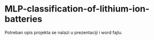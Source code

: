 # MLP-classification-of-lithium-ion-batteries

Potreban opis projekta se nalazi u prezentaciji i word fajlu.
